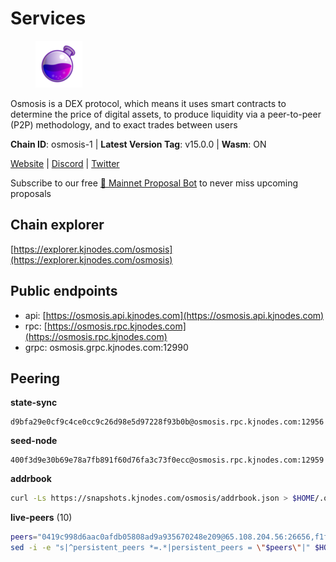 # Services

<figure><img src="https://raw.githubusercontent.com/kj89/cosmos-images/main/logos/osmosis.png" alt=""><figcaption></figcaption></figure>

Osmosis is a DEX protocol, which means it uses smart contracts  to determine the price of digital assets, to produce liquidity  via a peer-to-peer (P2P) methodology, and to exact trades between users

**Chain ID**: osmosis-1 | **Latest Version Tag**: v15.0.0 | **Wasm**: ON

[Website](https://osmosis.zone) | [Discord](https://discord.gg/osmosis) | [Twitter](https://twitter.com/osmosiszone)



Subscribe to our free [🤖 Mainnet Proposal Bot](https://t.me/kjnodes_proposal_bot) to never miss upcoming proposals


## Chain explorer
[https://explorer.kjnodes.com/osmosis](https://explorer.kjnodes.com/osmosis)

## Public endpoints

* api: [https://osmosis.api.kjnodes.com](https://osmosis.api.kjnodes.com)
* rpc: [https://osmosis.rpc.kjnodes.com](https://osmosis.rpc.kjnodes.com)
* grpc: osmosis.grpc.kjnodes.com:12990

## Peering

**state-sync**

```text
d9bfa29e0cf9c4ce0cc9c26d98e5d97228f93b0b@osmosis.rpc.kjnodes.com:12956
```

**seed-node**

```text
400f3d9e30b69e78a7fb891f60d76fa3c73f0ecc@osmosis.rpc.kjnodes.com:12959
```

**addrbook**
```bash
curl -Ls https://snapshots.kjnodes.com/osmosis/addrbook.json > $HOME/.osmosisd/config/addrbook.json
```

**live-peers** (10)
```bash
peers="0419c998d6aac0afdb05808ad9a935670248e209@65.108.204.56:26656,f1fe0a080d561d37a94bea6022cbc0972395a0f4@65.108.121.190:2000,1c02ae0be21e3b08d9beadf91c26aec4193d2659@135.181.22.238:26656,ac2fbcb5de633d136a942c28c3049e3edbc6e69a@85.239.233.61:2000,253bc0e57f48cb4f70493e6109b756208e20e8fe@135.181.171.121:26656,a2024229e2eed1650ba3a3ea9db67fa318dc232e@142.132.199.3:26656,f3262b9f490720920b0002fadd500af1cef3e6a6@51.222.40.84:26656,c7fb97358712f447ca0689e814fe8c965a71b314@65.21.133.114:26656,27e14df66c9e4cd6b176b0dca6adfa9b6750f911@5.161.72.103:26656,d9bfa29e0cf9c4ce0cc9c26d98e5d97228f93b0b@65.109.88.38:12956"
sed -i -e "s|^persistent_peers *=.*|persistent_peers = \"$peers\"|" $HOME/.osmosisd/config/config.toml
```
